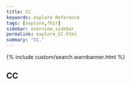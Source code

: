 ```yaml
---
title: CC
keywords: explore Reference
tags: [explore,fhir]
sidebar: overview_sidebar
permalink: explore_CC.html
summary: "CC."
---
```


{% include custom/search.warnbanner.html %}

## CC ##






